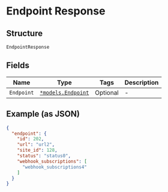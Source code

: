 
# Endpoint Response

## Structure

`EndpointResponse`

## Fields

| Name | Type | Tags | Description |
|  --- | --- | --- | --- |
| `Endpoint` | [`*models.Endpoint`](endpoint.md) | Optional | - |

## Example (as JSON)

```json
{
  "endpoint": {
    "id": 202,
    "url": "url2",
    "site_id": 128,
    "status": "status0",
    "webhook_subscriptions": [
      "webhook_subscriptions4"
    ]
  }
}
```


